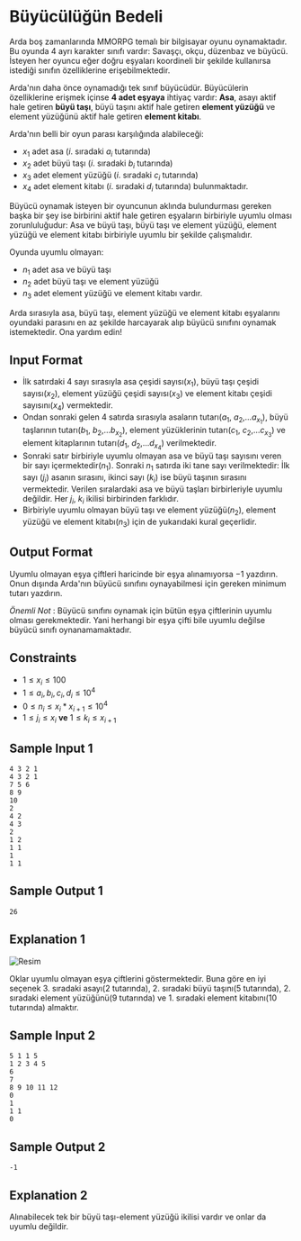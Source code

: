 # Büyücülüğün Bedeli

Arda boş zamanlarında MMORPG temalı bir bilgisayar oyunu oynamaktadır. Bu oyunda 4 ayrı karakter sınıfı vardır: Savaşçı, okçu, düzenbaz ve büyücü. İsteyen her oyuncu eğer doğru eşyaları koordineli bir şekilde kullanırsa istediği sınıfın özelliklerine erişebilmektedir.

Arda'nın daha önce oynamadığı tek sınıf büyücüdür. Büyücülerin özelliklerine erişmek içinse **4 adet eşyaya** ihtiyaç vardır: **Asa**, asayı aktif hale getiren **büyü taşı**, büyü taşını aktif hale getiren **element yüzüğü** ve element yüzüğünü aktif hale getiren **element kitabı**.

Arda'nın belli bir oyun parası karşılığında alabileceği:

-   $x_1$ adet asa ($i$. sıradaki $a_i$ tutarında)
-   $x_2$ adet büyü taşı ($i$. sıradaki $b_i$ tutarında)
-   $x_3$ adet element yüzüğü ($i$. sıradaki $c_i$ tutarında)
-   $x_4$ adet element kitabı ($i$. sıradaki $d_i$ tutarında) bulunmaktadır.

Büyücü oynamak isteyen bir oyuncunun aklında bulundurması gereken başka bir şey ise birbirini aktif hale getiren eşyaların birbiriyle uyumlu olması zorunluluğudur: Asa ve büyü taşı, büyü taşı ve element yüzüğü, element yüzüğü ve element kitabı birbiriyle uyumlu bir şekilde çalışmalıdır.

Oyunda uyumlu olmayan:

-   $n_1$ adet asa ve büyü taşı
-   $n_2$ adet büyü taşı ve element yüzüğü
-   $n_3$ adet element yüzüğü ve element kitabı vardır.

Arda sırasıyla asa, büyü taşı, element yüzüğü ve element kitabı eşyalarını oyundaki parasını en az şekilde harcayarak alıp büyücü sınıfını oynamak istemektedir. Ona yardım edin!

## Input Format
-   İlk satırdaki 4 sayı sırasıyla asa çeşidi sayısı($x_1$), büyü taşı çeşidi sayısı($x_2$), element yüzüğü çeşidi sayısı($x_3$) ve element kitabı çeşidi sayısını($x_4$) vermektedir.
-   Ondan sonraki gelen 4 satırda sırasıyla asaların tutarı($a_1$, $a_2$,...$a_{x_1}$), büyü taşlarının tutarı($b_1$, $b_2$,...$b_{x_2}$), element yüzüklerinin tutarı($c_1$, $c_2$,...$c_{x_3}$) ve element kitaplarının tutarı($d_1$, $d_2$,...$d_{x_4}$) verilmektedir.
-   Sonraki satır birbiriyle uyumlu olmayan asa ve büyü taşı sayısını veren bir sayı içermektedir($n_1$). Sonraki $n_1$ satırda iki tane sayı verilmektedir: İlk sayı ($j_i$) asanın sırasını, ikinci sayı ($k_i$) ise büyü taşının sırasını vermektedir. Verilen sıralardaki asa ve büyü taşları birbirleriyle uyumlu değildir. Her $j_i$, $k_i$ ikilisi birbirinden farklıdır.
-   Birbiriyle uyumlu olmayan büyü taşı ve element yüzüğü($n_2$), element yüzüğü ve element kitabı($n_3$) için de yukarıdaki kural geçerlidir.

## Output Format
Uyumlu olmayan eşya çiftleri haricinde bir eşya alınamıyorsa $-1$ yazdırın. Onun dışında Arda'nın büyücü sınıfını oynayabilmesi için gereken minimum tutarı yazdırın.

$Önemli$ $Not$ : Büyücü sınıfını oynamak için bütün eşya çiftlerinin uyumlu olması gerekmektedir. Yani herhangi bir eşya çifti bile uyumlu değilse büyücü sınıfı oynanamamaktadır.

## Constraints
-   $1\leq x_i \leq100$
-   $1\leq a_i, b_i ,c_i, d_i \leq10^4$
-   $0\leq n_i \leq x_i * x_{i+1} \leq 10^4$
-   $1 \leq  j_i  \leq  x_i$ **ve** $1 \leq k_i \leq x_{i+1}$

## Sample Input 1
```
4 3 2 1
4 3 2 1
7 5 6
8 9
10
2
4 2
4 3
2
1 2
1 1
1
1 1
```

## Sample Output 1
```
26
```

## Explanation 1
![Resim](https://imagizer.imageshack.com/img924/9114/41Vv2m.png)

Oklar uyumlu olmayan eşya çiftlerini göstermektedir. Buna göre en iyi seçenek 3. sıradaki asayı(2 tutarında), 2. sıradaki büyü taşını(5 tutarında), 2. sıradaki element yüzüğünü(9 tutarında) ve 1. sıradaki element kitabını(10 tutarında) almaktır.

## Sample Input 2
```
5 1 1 5
1 2 3 4 5
6
7
8 9 10 11 12
0
1
1 1
0
```

## Sample Output 2
```
-1
```

## Explanation 2
Alınabilecek tek bir büyü taşı-element yüzüğü ikilisi vardır ve onlar da uyumlu değildir.